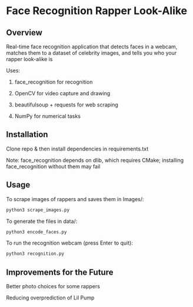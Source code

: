 # Face Recognition Rapper Look-Alike
## Overview
Real-time face recognition application that detects faces in a webcam, matches them to a dataset of celebrity images, and tells you who your rapper look-alike is

Uses:
  
  1. face_recognition for recognition
  
  2. OpenCV for video capture and drawing
  
  3. beautifulsoup + requests for web scraping
  
  4. NumPy for numerical tasks

## Installation
Clone repo & then install dependencies in requirements.txt

Note: face_recognition depends on dlib, which requires CMake; installing face_recognition without them may fail

## Usage
To scrape images of rappers and saves them in Images/:
```bash
python3 scrape_images.py
```

To generate the files in data/:
```bash
python3 encode_faces.py
```

To run the recognition webcam (press Enter to quit):
```bash
python3 recognition.py
```

## Improvements for the Future
Better photo choices for some rappers

Reducing overprediction of Lil Pump 
